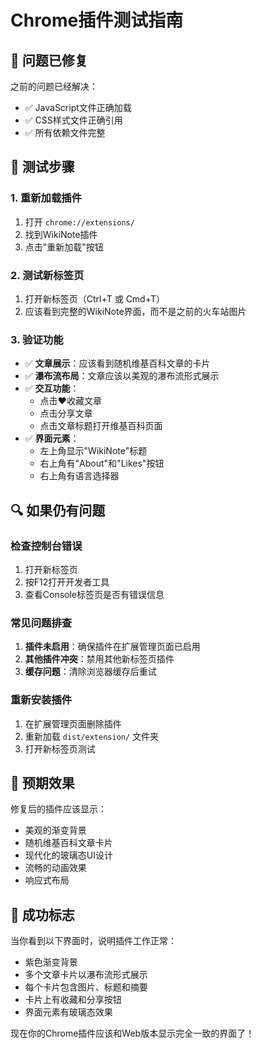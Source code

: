 # Chrome插件测试指南

## 🎯 问题已修复

之前的问题已经解决：
- ✅ JavaScript文件正确加载
- ✅ CSS样式文件正确引用
- ✅ 所有依赖文件完整

## 🧪 测试步骤

### 1. 重新加载插件
1. 打开 `chrome://extensions/`
2. 找到WikiNote插件
3. 点击"重新加载"按钮

### 2. 测试新标签页
1. 打开新标签页（Ctrl+T 或 Cmd+T）
2. 应该看到完整的WikiNote界面，而不是之前的火车站图片

### 3. 验证功能
- ✅ **文章展示**：应该看到随机维基百科文章的卡片
- ✅ **瀑布流布局**：文章应该以美观的瀑布流形式展示
- ✅ **交互功能**：
  - 点击❤️收藏文章
  - 点击分享文章
  - 点击文章标题打开维基百科页面
- ✅ **界面元素**：
  - 左上角显示"WikiNote"标题
  - 右上角有"About"和"Likes"按钮
  - 右上角有语言选择器

## 🔍 如果仍有问题

### 检查控制台错误
1. 打开新标签页
2. 按F12打开开发者工具
3. 查看Console标签页是否有错误信息

### 常见问题排查
1. **插件未启用**：确保插件在扩展管理页面已启用
2. **其他插件冲突**：禁用其他新标签页插件
3. **缓存问题**：清除浏览器缓存后重试

### 重新安装插件
1. 在扩展管理页面删除插件
2. 重新加载 `dist/extension/` 文件夹
3. 打开新标签页测试

## 📱 预期效果

修复后的插件应该显示：
- 美观的渐变背景
- 随机维基百科文章卡片
- 现代化的玻璃态UI设计
- 流畅的动画效果
- 响应式布局

## 🎉 成功标志

当你看到以下界面时，说明插件工作正常：
- 紫色渐变背景
- 多个文章卡片以瀑布流形式展示
- 每个卡片包含图片、标题和摘要
- 卡片上有收藏和分享按钮
- 界面元素有玻璃态效果

现在你的Chrome插件应该和Web版本显示完全一致的界面了！ 